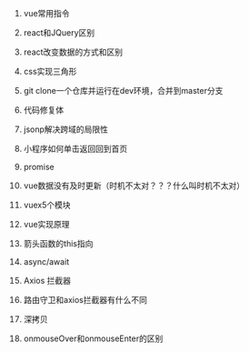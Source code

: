 1. vue常用指令
2. react和JQuery区别
3. react改变数据的方式和区别
4. css实现三角形
5. git clone一个仓库并运行在dev环境，合并到master分支
6. 代码修复体
7. jsonp解决跨域的局限性



1. 小程序如何单击返回回到首页
2. promise
3. vue数据没有及时更新（时机不太对？？？什么叫时机不太对）
4. vuex5个模块
5. vue实现原理
6. 箭头函数的this指向
7. async/await
8. Axios 拦截器
9. 路由守卫和axios拦截器有什么不同
10. 深拷贝
11. onmouseOver和onmouseEnter的区别



